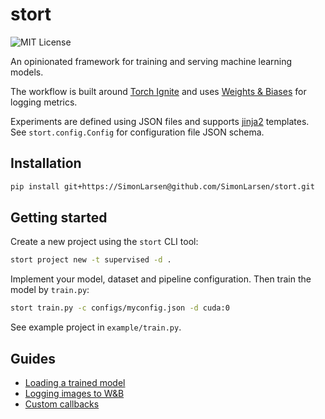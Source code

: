 stort
=====

![MIT License](https://img.shields.io/badge/license-MIT%20License-blue.svg)

An opinionated framework for training and serving machine learning models.

The workflow is built around [Torch Ignite](https://pytorch-ignite.ai) and uses [Weights & Biases](https://wandb.ai) for logging metrics.

Experiments are defined using JSON files and supports [jinja2](https://jinja.palletsprojects.com) templates. See `stort.config.Config` for configuration file JSON schema.

## Installation

```sh
pip install git+https://SimonLarsen@github.com/SimonLarsen/stort.git
```

## Getting started

Create a new project using the `stort` CLI tool:

```sh
stort project new -t supervised -d .
```

Implement your model, dataset and pipeline configuration. Then train the model by `train.py`:

```sh
stort train.py -c configs/myconfig.json -d cuda:0
```

See example project in `example/train.py`.

## Guides

* [Loading a trained model](stort/utils.html#loading-a-trained-model)
* [Logging images to W&B](stort/callbacks/image_logger.html#logging-images)
* [Custom callbacks](stort/callbacks.html#custom-callbacks)
